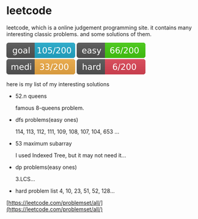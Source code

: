 # leetcode

leetcode, which is a online judgement programming site.
it contains many interesting classic problems.
and some solutions of them.

![goal](../lib/icons/leetcode-readme-num/goal-green.svg)
![easy](../lib/icons/leetcode-readme-num/leetcode-easy.svg)
![medium](../lib/icons/leetcode-readme-num/leetcode-medium.svg)
![hard](../lib/icons/leetcode-readme-num/leetcode-mhard.svg)


here is my list of my interesting solutions

- 52.n queens

  famous 8-queens problem.

- dfs problems(easy ones)

  114, 113, 112, 111, 109, 108, 107, 104, 653 ...

- 53 maximum subarray

  I used Indexed Tree, but it may not need it...

- dp problems(easy ones)

  3.LCS...

- hard problem list
  4, 10, 23, 51, 52, 128...

[https://leetcode.com/problemset/all/](https://leetcode.com/problemset/all/)
